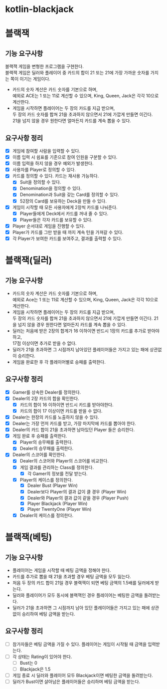 # kotlin-blackjack

# 블랙잭
## 기능 요구사항
블랙잭 게임을 변형한 프로그램을 구현한다.  
블랙잭 게임은 딜러와 플레이어 중 카드의 합이 21 또는 21에 가장 가까운 숫자를 가지는 쪽이 이기는 게임이다.

* 카드의 숫자 계산은 카드 숫자를 기본으로 하며,  
예외로 ACE는 1 또는 11로 계산할 수 있으며, King, Queen, Jack은 각각 10으로 계산한다.
* 게임을 시작하면 플레이어는 두 장의 카드를 지급 받으며,   
두 장의 카드 숫자를 합쳐 21을 초과하지 않으면서 21에 가깝게 만들면 이긴다.  
21을 넘지 않을 경우 원한다면 얼마든지 카드를 계속 뽑을 수 있다.

## 요구사항 정리
- [X] 게임에 참여할 사람을 입력할 수 있다.
- [X] 이름 입력 시 쉼표를 기준으로 참여 인원을 구분할 수 있다.
- [X] 이름 입력을 하지 않을 경우 예외가 발생한다.
- [X] 사용자를 Player로 정의할 수 있다.
- [X] 카드를 정의할 수 있다. 카드는 재사용 가능하다.
  - [X] Suit을 정의할 수 있다.
  - [X] Denomination을 정의할 수 있다.
  - [X] Denomination과 Suit을 갖는 Card를 정의할 수 있다.
  - [X] 52장의 Card를 보유하는 Deck을 만들 수 있다.
- [X] 게임이 시작할 때 모든 사용자에게 2장씩 카드를 나눠준다.
  - [X] Player들에게 Deck에서 카드를 꺼내 줄 수 있다.
  - [X] Player들은 각자 카드를 보유할 수 있다.
- [X] Player 순서대로 게임을 진행할 수 있다.
- [X] Player가 카드를 그만 받을 때 까지 계속 턴을 가져갈 수 있다.
- [X] 각 Player가 보여한 카드를 보여주고, 결과를 출력할 수 있다.

# 블랙잭(딜러)
## 기능 요구사항
* 카드의 숫자 계산은 카드 숫자를 기본으로 하며,  
예외로 Ace는 1 또는 11로 계산할 수 있으며, King, Queen, Jack은 각각 10으로 계산한다.
* 게임을 시작하면 플레이어는 두 장의 카드를 지급 받으며,  
두 장의 카드 숫자를 합쳐 21을 초과하지 않으면서 21에 가깝게 만들면 이긴다.
21을 넘지 않을 경우 원한다면 얼마든지 카드를 계속 뽑을 수 있다.
* 딜러는 처음에 받은 2장의 합계가 16 이하이면 반드시 1장의 카드를 추가로 받아야 하고,  
17점 이상이면 추가로 받을 수 없다.
* 딜러가 21을 초과하면 그 시점까지 남아있던 플레이어들은 가지고 있는 패에 상관없이 승리한다.
* 게임을 완료한 후 각 플레이어별로 승패를 출력한다.

## 요구사항 정리
- [X] Gamer를 상속한 Dealer를 정의한다.
- [X] Dealer의 2장 카드의 합을 확인한다.
  - [X] 카드의 합이 16 이하이면 반드시 카드를 받아야한다.
  - [X] 카드의 합이 17 이상이면 카드를 받을 수 없다.
- [X] Dealer는 한장의 카드를 노출하지 않을 수 있다.
- [X] Dealer는 가장 먼저 카드를 받고, 가장 마지막에 카드를 뽑아야 한다.
- [X] Dealer의 카드 합이 21을 초과하면 남아있던 Player 들은 승리한다.
- [X] 게임 완료 후 승패를 출력한다.
  - [X] Player의 승무패를 출력한다.
  - [X] Dealer의 승무패를 출력한다.
- [X] Dealer의 스코어를 확인한다.
  - [X] Dealer의 스코어와 Player의 스코어를 비교한다. 
  - [X] 게임 결과를 관리하는 Class를 정의한다.
    - [X] 각 Gamer의 정보를 전달 받는다.
  - [X] Player의 케이스를 정의한다.
    - [X] Dealer Bust (Player Win)
    - [X] Dealer보다 Player의 결과 값이 클 경우 (Player Win)
    - [X] Dealer와 Player의 결과 값이 같을 경우 (Player Push)
    - [X] Player Blackjack (Player Win)
    - [X] Player TwentyOne (Player Win)
  - [X] Dealer의 케이스를 정의한다.

# 블랙잭(베팅)
## 기능 요구사항
* 플레이어는 게임을 시작할 때 베팅 금액을 정해야 한다.
* 카드를 추가로 뽑을 때 21을 초과할 경우 베팅 금액을 모두 잃는다.
* 처음 두 장의 카드 합이 21일 경우 블랙잭이 되면 베팅 금액의 1.5배를 딜러에게 받는다.
* 딜러와 플레이어가 모두 동시에 블랙잭인 경우 플레이어는 베팅한 금액을 돌려받는다.
* 딜러가 21을 초과하면 그 시점까지 남아 있던 플레이어들은 가지고 있는 패에 상관없이 승리하여 베팅 금액을 받는다.

## 요구사항 정리
- [ ] 참가자들은 베팅 금액을 가질 수 있다. 플레이어는 게임이 시작될 때 금액을 입력받는다.
- [ ] 각 상태는 Rating이 있어야 한다.
  - [ ] Bust는 0
  - [ ] Blackjack은 1.5
- [ ] 게임 종료 시 딜러와 플레이어 모두 Blackjack이면 베팅한 금액을 돌려받는다.
- [ ] 딜러가 Bust이면 살아남은 플레이어들은 승리하며 베팅 금액을 받는다.
